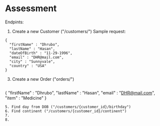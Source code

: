 # Assessment

Endpints:
1. Create a new Customer ("/customers/")
  Sample request:
  ``` 
  {
    "firstName" : "Dhrubo",
    "lastName" : "Hasan",
    "dateOfBirth" : "11-29-1996",
    "email" : "DHR@mail.com",
    "city" : "Sunnyvale",
    "country" : "USA"
}
```
3. Create a new Order ("orders/")
    ``` 
  {
    "firstName" : "Dhrubo",
    "lastName" : "Hasan",
    "email" : "DHR@mail.com",
    "item" : "Medicine"
}
```
5. Find day from DOB ("/customers/{customer_id}/birthday")
6. Find continent ("/customers/{customer_id}/continent")
7. 
8. 
